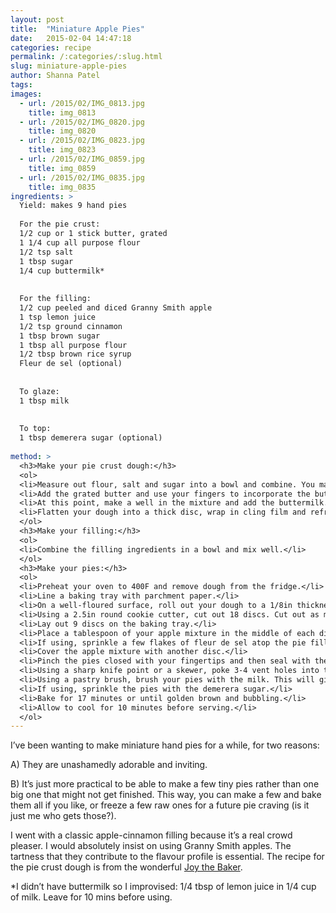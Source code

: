 ```yaml
---
layout: post
title:  "Miniature Apple Pies"
date:   2015-02-04 14:47:18
categories: recipe
permalink: /:categories/:slug.html
slug: miniature-apple-pies
author: Shanna Patel
tags: 
images: 
  - url: /2015/02/IMG_0813.jpg
    title: img_0813
  - url: /2015/02/IMG_0820.jpg
    title: img_0820
  - url: /2015/02/IMG_0823.jpg
    title: img_0823
  - url: /2015/02/IMG_0859.jpg
    title: img_0859
  - url: /2015/02/IMG_0835.jpg
    title: img_0835
ingredients: >
  Yield: makes 9 hand pies 
  
  For the pie crust:
  1/2 cup or 1 stick butter, grated
  1 1/4 cup all purpose flour
  1/2 tsp salt
  1 tbsp sugar
  1/4 cup buttermilk*
  
  
  For the filling: 
  1/2 cup peeled and diced Granny Smith apple
  1 tsp lemon juice
  1/2 tsp ground cinnamon
  1 tbsp brown sugar
  1 tbsp all purpose flour
  1/2 tbsp brown rice syrup
  Fleur de sel (optional)
  
  
  To glaze:
  1 tbsp milk
  
  
  To top: 
  1 tbsp demerera sugar (optional)
  
method: >
  <h3>Make your pie crust dough:</h3>
  <ol>
  <li>Measure out flour, salt and sugar into a bowl and combine. You may want to use the bowl of your stand mixer if you don't want to knead your pastry dough by hand.</li>
  <li>Add the grated butter and use your fingers to incorporate the butter into the flour. Keep going until the mixture resembles sand, with very few lumps.</li>
  <li>At this point, make a well in the mixture and add the buttermilk. Either with a fork or with your stand mixer, bring the dough together and knead for 3-4 minutes or until you have a smooth ball of dough. I did use a stand mixer to bring the ingredients together but I would still recommend you knead by hand on a floured surface for a couple of minutes.</li>
  <li>Flatten your dough into a thick disc, wrap in cling film and refrigerate for an hour.</li>
  </ol>
  <h3>Make your filling:</h3>
  <ol>
  <li>Combine the filling ingredients in a bowl and mix well.</li>
  </ol>
  <h3>Make your pies:</h3>
  <ol>
  <li>Preheat your oven to 400F and remove dough from the fridge.</li>
  <li>Line a baking tray with parchment paper.</li>
  <li>On a well-floured surface, roll out your dough to a 1/8in thickness.</li>
  <li>Using a 2.5in round cookie cutter, cut out 18 discs. Cut out as many as you can before re-rolling the cut offs.</li>
  <li>Lay out 9 discs on the baking tray.</li>
  <li>Place a tablespoon of your apple mixture in the middle of each disc.</li>
  <li>If using, sprinkle a few flakes of fleur de sel atop the pie filling.</li>
  <li>Cover the apple mixture with another disc.</li>
  <li>Pinch the pies closed with your fingertips and then seal with the tines of a fork. Be sure to seal them well!</li>
  <li>Using a sharp knife point or a skewer, poke 3-4 vent holes into the lid of each pie. This will ensure they don't burst while baking.</li>
  <li>Using a pastry brush, brush your pies with the milk. This will give them a lovely golden colour as they bake.</li>
  <li>If using, sprinkle the pies with the demerera sugar.</li>
  <li>Bake for 17 minutes or until golden brown and bubbling.</li>
  <li>Allow to cool for 10 minutes before serving.</li>
  </ol>
---
```

<p>I’ve been wanting to make miniature hand pies for a while, for two reasons:</p>
<p>A) They are unashamedly adorable and inviting.</p>
<p>B) It’s just more practical to be able to make a few tiny pies rather than one big one that might not get finished. This way, you can make a few and bake them all if you like, or freeze a few raw ones for a future pie craving (is it just me who gets those?).</p>
<p>I went with a classic apple-cinnamon filling because it’s a real crowd pleaser. I would absolutely insist on using Granny Smith apples. The tartness that they contribute to the flavour profile is essential. The recipe for the pie crust dough is from the wonderful <a href="http://joythebaker.com/2014/11/five-tips-best-butter-pie-crust-scratch/">Joy the Baker</a>.</p>
<p>*I didn’t have buttermilk so I improvised: 1/4 tbsp of lemon juice in 1/4 cup of milk. Leave for 10 mins before using.</p>

